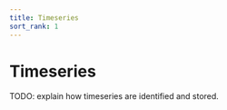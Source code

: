 ```yaml
---
title: Timeseries
sort_rank: 1
---
```


# Timeseries

TODO: explain how timeseries are identified and stored.
